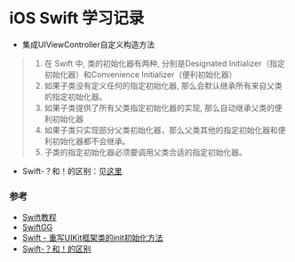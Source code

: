 # iOS Swift 学习记录

* 集成UIViewController自定义构造方法
> 1. 在 Swift 中, 类的初始化器有两种, 分别是Designated Initializer（指定初始化器）和Convenience Initializer（便利初始化器）
> 2. 如果子类没有定义任何的指定初始化器, 那么会默认继承所有来自父类的指定初始化器。
> 3. 如果子类提供了所有父类指定初始化器的实现, 那么自动继承父类的便利初始化器
> 4. 如果子类只实现部分父类初始化器，那么父类其他的指定初始化器和便利初始化器都不会继承。
> 5. 子类的指定初始化器必须要调用父类合适的指定初始化器。

* Swift-？和！的区别：见[这里](http://hanhailong.com/2016/01/28/Swift-？和！的区别)


### 参考
* [Swift教程](https://numbbbbb.gitbooks.io/-the-swift-programming-language-/content/chapter1/03_revision_history.html)
* [SwiftGG](http://swift.gg/)
* [Swift - 重写UIKit框架类的init初始化方法](http://www.hangge.com/blog/cache/detail_855.html)
* [Swift-？和！的区别](http://hanhailong.com/2016/01/28/Swift-？和！的区别)